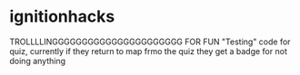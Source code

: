 # ignitionhacks
TROLLLLINGGGGGGGGGGGGGGGGGGGGGG FOR FUN "Testing"
code for quiz, currently if they return to map frmo the quiz they get a badge for not doing anything

